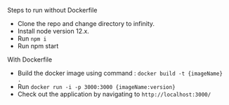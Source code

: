 Steps to run without Dockerfile

- Clone the repo and change directory to infinity.
- Install node version 12.x.
- Run `npm i`
- Run npm start

With Dockerfile

- Build the docker image using command : `docker build -t {imageName} .`
- Run `docker run -i -p 3000:3000 {imageName:version}`
- Check out the application by navigating to `http://localhost:3000/`
